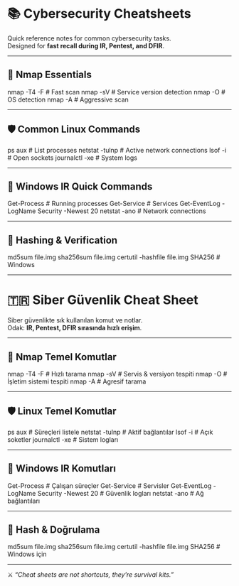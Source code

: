 # 📚 Cybersecurity Cheatsheets

Quick reference notes for common cybersecurity tasks.  
Designed for **fast recall during IR, Pentest, and DFIR**.

---

## 🔎 Nmap Essentials
nmap -T4 -F <target> # Fast scan
nmap -sV <target> # Service version detection
nmap -O <target> # OS detection
nmap -A <target> # Aggressive scan

---

## 🛡️ Common Linux Commands
ps aux # List processes
netstat -tulnp # Active network connections
lsof -i # Open sockets
journalctl -xe # System logs


---

## 🔐 Windows IR Quick Commands
Get-Process # Running processes
Get-Service # Services
Get-EventLog -LogName Security -Newest 20
netstat -ano # Network connections


---

## 🧩 Hashing & Verification
md5sum file.img
sha256sum file.img
certutil -hashfile file.img SHA256 # Windows

---

# 🇹🇷 Siber Güvenlik Cheat Sheet

Siber güvenlikte sık kullanılan komut ve notlar.  
Odak: **IR, Pentest, DFIR sırasında hızlı erişim**.

---

## 🔎 Nmap Temel Komutlar
nmap -T4 -F <hedef> # Hızlı tarama
nmap -sV <hedef> # Servis & versiyon tespiti
nmap -O <hedef> # İşletim sistemi tespiti
nmap -A <hedef> # Agresif tarama

---

## 🛡️ Linux Temel Komutlar
ps aux # Süreçleri listele
netstat -tulnp # Aktif bağlantılar
lsof -i # Açık soketler
journalctl -xe # Sistem logları


---

## 🔐 Windows IR Komutları
Get-Process # Çalışan süreçler
Get-Service # Servisler
Get-EventLog -LogName Security -Newest 20 # Güvenlik logları
netstat -ano # Ağ bağlantıları


---

## 🧩 Hash & Doğrulama
md5sum file.img
sha256sum file.img
certutil -hashfile file.img SHA256 # Windows için


---

⚔️ *“Cheat sheets are not shortcuts, they’re survival kits.”*
















